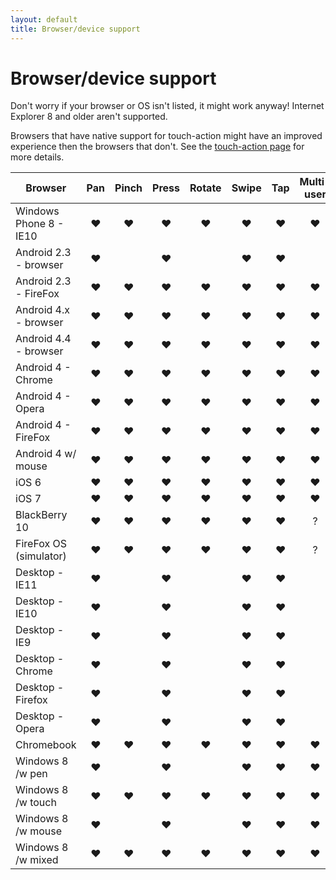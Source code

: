 ```yaml
---
layout: default
title: Browser/device support
---
```


# Browser/device support
Don't worry if your browser or OS isn't listed, it might work anyway!
Internet Explorer 8 and older aren't supported.

Browsers that have native support for touch-action might have an improved experience then the browsers that
don't. See the [touch-action page](touch-action.html) for more details.

| Browser                    | Pan | Pinch | Press | Rotate | Swipe | Tap | Multi-user | Touch-action |
|----------------------------|:---:|:-----:|:-----:|:------:|:-----:|:---:|:----------:|:-------------------:| 
| Windows Phone 8 - IE10        | ♥ | ♥ | ♥ | ♥ | ♥ | ♥ | ♥ | ♥ |
| Android 2.3 - browser         | ♥ |   | ♥ |   | ♥ | ♥ |   |   |
| Android 2.3 - FireFox         | ♥ | ♥ | ♥ | ♥ | ♥ | ♥ | ♥ |   |
| Android 4.x - browser         | ♥ | ♥ | ♥ | ♥ | ♥ | ♥ | ♥ |   |
| Android 4.4 - browser         | ♥ | ♥ | ♥ | ♥ | ♥ | ♥ | ♥ | ♥ |
| Android 4 - Chrome            | ♥ | ♥ | ♥ | ♥ | ♥ | ♥ | ♥ | ♥ |
| Android 4 - Opera             | ♥ | ♥ | ♥ | ♥ | ♥ | ♥ | ♥ | ? |
| Android 4 - FireFox           | ♥ | ♥ | ♥ | ♥ | ♥ | ♥ | ♥ |   |
| Android 4 w/ mouse            | ♥ | ♥ | ♥ | ♥ | ♥ | ♥ | ♥ | n/a |
| iOS 6                         | ♥ | ♥ | ♥ | ♥ | ♥ | ♥ | ♥ |   |
| iOS 7                         | ♥ | ♥ | ♥ | ♥ | ♥ | ♥ | ♥ |   |
| BlackBerry 10                 | ♥ | ♥ | ♥ | ♥ | ♥ | ♥ | ? | ? |
| FireFox OS (simulator)        | ♥ | ♥ | ♥ | ♥ | ♥ | ♥ | ? | ? |
| Desktop - IE11                | ♥ |   | ♥ |   | ♥ | ♥ |   | ♥ |
| Desktop - IE10                | ♥ |   | ♥ |   | ♥ | ♥ |   | ♥ |
| Desktop - IE9                 | ♥ |   | ♥ |   | ♥ | ♥ |   |   |
| Desktop - Chrome              | ♥ |   | ♥ |   | ♥ | ♥ |   | ♥ |
| Desktop - Firefox             | ♥ |   | ♥ |   | ♥ | ♥ |   |   |
| Desktop - Opera               | ♥ |   | ♥ |   | ♥ | ♥ |   | ? |
| Chromebook                    | ♥ | ♥ | ♥ | ♥ | ♥ | ♥ | ♥ | ? |
| Windows 8 /w pen              | ♥ |   | ♥ |   | ♥ | ♥ | ♥ | n/a |
| Windows 8 /w touch            | ♥ | ♥ | ♥ | ♥ | ♥ | ♥ | ♥ | n/a |
| Windows 8 /w mouse            | ♥ |   | ♥ |   | ♥ | ♥ | ♥ | n/a |
| Windows 8 /w mixed            | ♥ | ♥ | ♥ | ♥ | ♥ | ♥ | ♥ | n/a |
